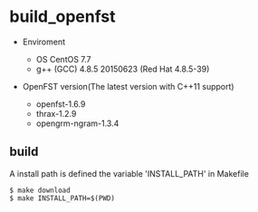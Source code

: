 # build_openfst
- Enviroment
  - OS CentOS 7.7
  - g++ (GCC) 4.8.5 20150623 (Red Hat 4.8.5-39)

- OpenFST version(The latest version with C++11 support)
  - openfst-1.6.9
  - thrax-1.2.9
  - opengrm-ngram-1.3.4

## build
A install path is defined the variable 'INSTALL_PATH' in Makefile
```
$ make download
$ make INSTALL_PATH=$(PWD)
```